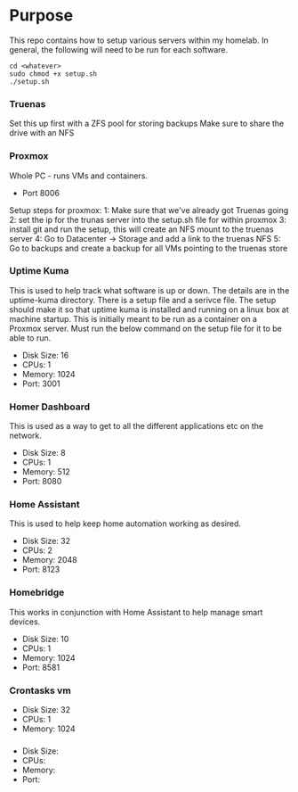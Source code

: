 # Purpose

This repo contains how to setup various servers within my homelab. In general, the following will need to be run for each software. 

```
cd <whatever>
sudo chmod +x setup.sh
./setup.sh
```

### Truenas
Set this up first with a ZFS pool for storing backups
Make sure to share the drive with an NFS

### Proxmox

Whole PC - runs VMs and containers. 

* Port 8006

Setup steps for proxmox:
1: Make sure that we've already got Truenas going
2: set the ip for the trunas server into the setup.sh file for within proxmox
3: install git and run the setup, this will create an NFS mount to the truenas server
4: Go to Datacenter -> Storage and add a link to the truenas NFS
5: Go to backups and create a backup for all VMs pointing to the truenas store

### Uptime Kuma

This is used to help track what software is up or down. The details are in the uptime-kuma directory. There is a setup file and a serivce file.  The setup should make it so that uptime kuma is installed and running on a linux box at machine startup.  This is initially meant to be run as a container on a Proxmox server. Must run the below command on the setup file for it to be able to run.

* Disk Size:  16
* CPUs: 1
* Memory: 1024  
* Port: 3001

### Homer Dashboard

This is used as a way to get to all the different applications etc on the network.

* Disk Size:  8
* CPUs: 1
* Memory: 512
* Port: 8080

### Home Assistant 

This is used to help keep home automation working as desired.

* Disk Size:  32
* CPUs: 2
* Memory: 2048
* Port: 8123

### Homebridge

This works in conjunction with Home Assistant to help manage smart devices.

* Disk Size: 10  
* CPUs: 1
* Memory: 1024
* Port: 8581

### Crontasks vm

* Disk Size: 32
* CPUs: 1
* Memory: 1024

### 

* Disk Size:
* CPUs:
* Memory:
* Port: 
